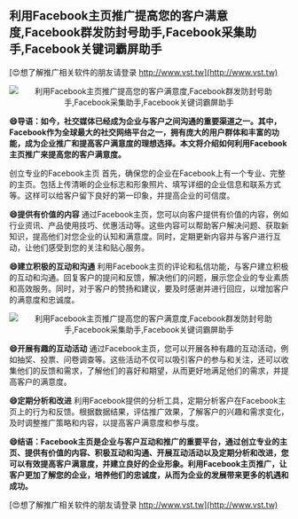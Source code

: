 ## **利用Facebook主页推广提高您的客户满意度,Facebook群发防封号助手,Facebook采集助手,Facebook关键词霸屏助手**

[😍想了解推广相关软件的朋友请登录 http://www.vst.tw](http://www.vst.tw)

 <center><img src="https://vst.tw/MP4/tuiguang/png/7.png" alt="利用Facebook主页推广提高您的客户满意度,Facebook群发防封号助手,Facebook采集助手,Facebook关键词霸屏助手"></center>

**😄导语：如今，社交媒体已经成为企业与客户之间沟通的重要渠道之一。其中，Facebook作为全球最大的社交网络平台之一，拥有庞大的用户群体和丰富的功能，成为企业推广和提高客户满意度的理想选择。本文将介绍如何利用Facebook主页推广来提高您的客户满意度。**

创立专业的Facebook主页
首先，确保您的企业在Facebook上有一个专业、完整的主页。包括上传清晰的企业标志和形象照片、填写详细的企业信息和联系方式等。这样可以给客户留下良好的第一印象，并提高企业的可信度。

**😄提供有价值的内容**
通过Facebook主页，您可以向客户提供有价值的内容，例如行业资讯、产品使用技巧、优惠活动等。这些内容可以帮助客户解决问题、获取新知识，提高他们对您企业的认知和满意度。同时，定期更新内容并与客户进行互动，让他们感受到您的关注和贴心服务。

**😄建立积极的互动和沟通**
利用Facebook主页的评论和私信功能，与客户建立积极的互动和沟通。回复客户的提问和反馈，解决他们的问题，展示您企业的专业素质和高效服务。同时，对于客户的赞扬和建议，要及时感谢并进行回应，以增加客户的满意度和忠诚度。

 <center><img src="https://vst.tw/MP4/tuiguang/png/6.png" alt="利用Facebook主页推广提高您的客户满意度,Facebook群发防封号助手,Facebook采集助手,Facebook关键词霸屏助手"></center>

**😄开展有趣的互动活动**
通过Facebook主页，您可以开展各种有趣的互动活动，例如抽奖、投票、问卷调查等。这些活动不仅可以吸引客户的参与和关注，还可以收集他们的反馈和需求，了解他们的喜好和期望，从而更好地满足他们的需求，并提高客户的满意度。

**😄定期分析和改进**
利用Facebook提供的分析工具，定期分析客户在Facebook主页上的行为和反馈。根据数据结果，评估推广效果，了解客户的兴趣和需求变化，及时调整推广策略和内容，以提高客户满意度和参与度。

**😄结语：Facebook主页是企业与客户互动和推广的重要平台，通过创立专业的主页、提供有价值的内容、积极互动和沟通、开展互动活动以及定期分析和改进，您可以有效提高客户满意度，并建立良好的企业形象。利用Facebook主页推广，让客户更加了解您的企业，培养他们的忠诚度，从而为企业的发展带来更多的机遇和成功。**

[😍想了解推广相关软件的朋友请登录 http://www.vst.tw](http://www.vst.tw)



